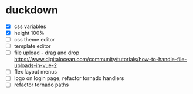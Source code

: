 # duckdown

- [x] css variables
- [x] height 100%
- [ ] css theme editor
- [ ] template editor
- [ ] file upload - drag and drop https://www.digitalocean.com/community/tutorials/how-to-handle-file-uploads-in-vue-2
- [ ] flex layout menus
- [ ] logo on login page, refactor tornado handlers
- [ ] refactor tornado paths